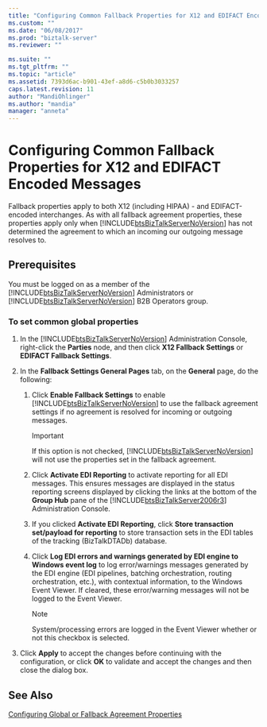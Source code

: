 ```yaml
---
title: "Configuring Common Fallback Properties for X12 and EDIFACT Encoded Messages | Microsoft Docs"
ms.custom: ""
ms.date: "06/08/2017"
ms.prod: "biztalk-server"
ms.reviewer: ""

ms.suite: ""
ms.tgt_pltfrm: ""
ms.topic: "article"
ms.assetid: 7393d6ac-b901-43ef-a8d6-c5b0b3033257
caps.latest.revision: 11
author: "MandiOhlinger"
ms.author: "mandia"
manager: "anneta"
---
```

# Configuring Common Fallback Properties for X12 and EDIFACT Encoded Messages
Fallback properties apply to both X12 (including HIPAA) - and EDIFACT-encoded interchanges. As with all fallback agreement properties, these properties apply only when [!INCLUDE[btsBizTalkServerNoVersion](../includes/btsbiztalkservernoversion-md.md)] has not determined the agreement to which an incoming our outgoing message resolves to.  
  
## Prerequisites  
 You must be logged on as a member of the [!INCLUDE[btsBizTalkServerNoVersion](../includes/btsbiztalkservernoversion-md.md)] Administrators or [!INCLUDE[btsBizTalkServerNoVersion](../includes/btsbiztalkservernoversion-md.md)] B2B Operators group.  
  
### To set common global properties  
  
1.  In the [!INCLUDE[btsBizTalkServerNoVersion](../includes/btsbiztalkservernoversion-md.md)] Administration Console, right-click the **Parties** node, and then click **X12 Fallback Settings** or **EDIFACT Fallback Settings**.  
  
2.  In the **Fallback Settings General Pages** tab, on the **General** page, do the following:  
  
    1.  Click **Enable Fallback Settings** to enable [!INCLUDE[btsBizTalkServerNoVersion](../includes/btsbiztalkservernoversion-md.md)] to use the fallback agreement settings if no agreement is resolved for incoming or outgoing messages.  
  
        > [!IMPORTANT]
        >  If this option is not checked, [!INCLUDE[btsBizTalkServerNoVersion](../includes/btsbiztalkservernoversion-md.md)] will not use the properties set in the fallback agreement.  
  
    2.  Click **Activate EDI Reporting** to activate reporting for all EDI messages. This ensures messages are displayed in the status reporting screens displayed by clicking the links at the bottom of the **Group Hub** pane of the [!INCLUDE[btsBizTalkServer2006r3](../includes/btsbiztalkserver2006r3-md.md)] Administration Console.  
  
    3.  If you clicked **Activate EDI Reporting**, click **Store transaction set/payload for reporting** to store transaction sets in the EDI tables of the tracking (BizTalkDTADb) database.  
  
    4.  Click **Log EDI errors and warnings generated by EDI engine to Windows event log** to log error/warnings messages generated by the EDI engine (EDI pipelines, batching orchestration, routing orchestration, etc.), with contextual information, to the Windows Event Viewer. If cleared, these error/warning messages will not be logged to the Event Viewer.  
  
        > [!NOTE]
        >  System/processing errors are logged in the Event Viewer whether or not this checkbox is selected.  
  
3.  Click **Apply** to accept the changes before continuing with the configuration, or click **OK** to validate and accept the changes and then close the dialog box.  
  
## See Also  
 [Configuring Global or Fallback Agreement Properties](../core/configuring-global-or-fallback-agreement-properties.md)